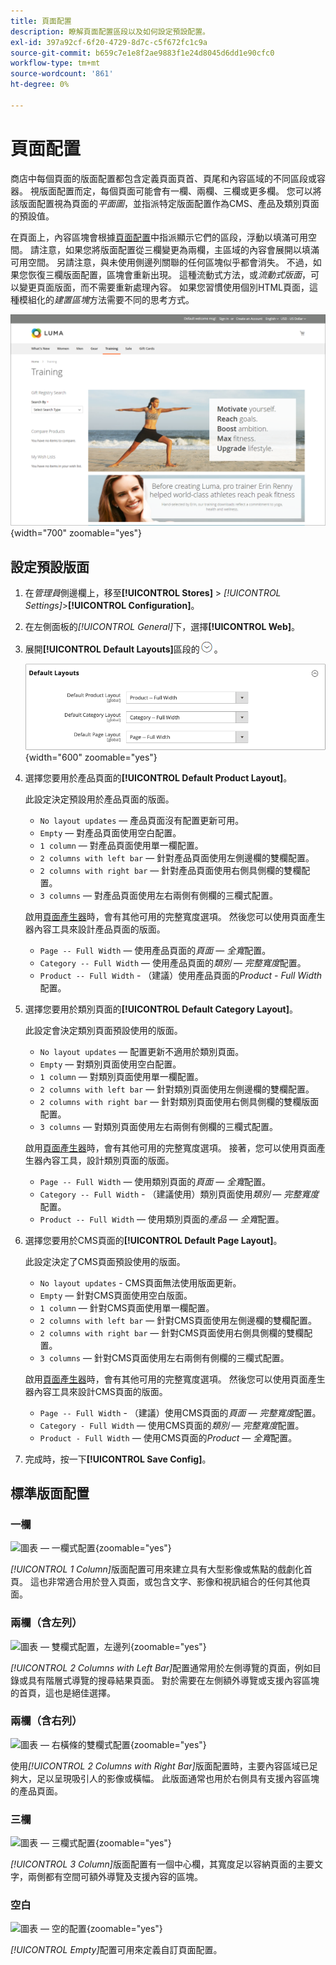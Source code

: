 ```yaml
---
title: 頁面配置
description: 瞭解頁面配置區段以及如何設定預設配置。
exl-id: 397a92cf-6f20-4729-8d7c-c5f672fc1c9a
source-git-commit: b659c7e1e8f2ae9883f1e24d8045d6dd1e90cfc0
workflow-type: tm+mt
source-wordcount: '861'
ht-degree: 0%

---
```


# 頁面配置

商店中每個頁面的版面配置都包含定義頁面頁首、頁尾和內容區域的不同區段或容器。 視版面配置而定，每個頁面可能會有一欄、兩欄、三欄或更多欄。 您可以將該版面配置視為頁面的&#x200B;_平面圖_，並指派特定版面配置作為CMS、產品及類別頁面的預設值。

在頁面上，內容區塊會根據[頁面配置](layout-updates.md)中指派顯示它們的區段，浮動以填滿可用空間。 請注意，如果您將版面配置從三欄變更為兩欄，主區域的內容會展開以填滿可用空間。 另請注意，與未使用側邊列關聯的任何區塊似乎都會消失。 不過，如果您恢復三欄版面配置，區塊會重新出現。 這種流動式方法，或&#x200B;_流動式版面_，可以變更頁面版面，而不需要重新處理內容。 如果您習慣使用個別HTML頁面，這種模組化的&#x200B;_建置區塊_&#x200B;方法需要不同的思考方式。

![標準兩欄式左條頁面配置](./assets/storefront-2-column-ee.png){width="700" zoomable="yes"}

## 設定預設版面

1. 在&#x200B;_管理員_&#x200B;側邊欄上，移至&#x200B;**[!UICONTROL Stores]** > _[!UICONTROL Settings]_>**[!UICONTROL Configuration]**。

1. 在左側面板的&#x200B;_[!UICONTROL General]_&#x200B;下，選擇&#x200B;**[!UICONTROL Web]**。

1. 展開&#x200B;**[!UICONTROL Default Layouts]**&#x200B;區段的![擴充選擇器](../assets/icon-display-expand.png)。

   ![預設版面配置](./assets/web-default-layouts.png){width="600" zoomable="yes"}

1. 選擇您要用於產品頁面的&#x200B;**[!UICONTROL Default Product Layout]**。

   此設定決定預設用於產品頁面的版面。

   - `No layout updates` — 產品頁面沒有配置更新可用。
   - `Empty` — 對產品頁面使用空白配置。
   - `1 column` — 對產品頁面使用單一欄配置。
   - `2 columns with left bar` — 針對產品頁面使用左側邊欄的雙欄配置。
   - `2 columns with right bar` — 針對產品頁面使用右側具側欄的雙欄配置。
   - `3 columns` — 對產品頁面使用左右兩側有側欄的三欄式配置。

   啟用[頁面產生器](../page-builder/introduction.md)時，會有其他可用的完整寬度選項。 然後您可以使用頁面產生器內容工具來設計產品頁面的版面。

   - `Page -- Full Width` — 使用產品頁面的&#x200B;_頁面 — 全寬_&#x200B;配置。
   - `Category -- Full Width` — 使用產品頁面的&#x200B;_類別 — 完整寬度_&#x200B;配置。
   - `Product -- Full Width` - （建議）使用產品頁面的&#x200B;_Product - Full Width_&#x200B;配置。

1. 選擇您要用於類別頁面的&#x200B;**[!UICONTROL Default Category Layout]**。

   此設定會決定類別頁面預設使用的版面。

   - `No layout updates` — 配置更新不適用於類別頁面。
   - `Empty` — 對類別頁面使用空白配置。
   - `1 column` — 對類別頁面使用單一欄配置。
   - `2 columns with left bar` — 針對類別頁面使用左側邊欄的雙欄配置。
   - `2 columns with right bar` — 針對類別頁面使用右側具側欄的雙欄版面配置。
   - `3 columns` — 對類別頁面使用左右兩側有側欄的三欄式配置。

   啟用[頁面產生器](../page-builder/introduction.md)時，會有其他可用的完整寬度選項。 接著，您可以使用頁面產生器內容工具，設計類別頁面的版面。

   - `Page -- Full Width` — 使用類別頁面的&#x200B;_頁面 — 全寬_&#x200B;配置。
   - `Category -- Full Width` - （建議使用）類別頁面使用&#x200B;_類別 — 完整寬度_&#x200B;配置。
   - `Product -- Full Width` — 使用類別頁面的&#x200B;_產品 — 全寬_&#x200B;配置。

1. 選擇您要用於CMS頁面的&#x200B;**[!UICONTROL Default Page Layout]**。

   此設定決定了CMS頁面預設使用的版面。

   - `No layout updates` - CMS頁面無法使用版面更新。
   - `Empty` — 針對CMS頁面使用空白版面。
   - `1 column` — 針對CMS頁面使用單一欄配置。
   - `2 columns with left bar` — 針對CMS頁面使用左側邊欄的雙欄配置。
   - `2 columns with right bar` — 針對CMS頁面使用右側具側欄的雙欄配置。
   - `3 columns` — 針對CMS頁面使用左右兩側有側欄的三欄式配置。

   啟用[頁面產生器](../page-builder/introduction.md)時，會有其他可用的完整寬度選項。 然後您可以使用頁面產生器內容工具來設計CMS頁面的版面。

   - `Page -- Full Width` - （建議）使用CMS頁面的&#x200B;_頁面 — 完整寬度_&#x200B;配置。
   - `Category - Full Width` — 使用CMS頁面的&#x200B;_類別 — 完整寬度_&#x200B;配置。
   - `Product - Full Width` — 使用CMS頁面的&#x200B;_Product — 全寬_&#x200B;配置。

1. 完成時，按一下&#x200B;**[!UICONTROL Save Config]**。

## 標準版面配置

### 一欄

![圖表 — 一欄式配置](./assets/layout-1-col-th.png){zoomable="yes"}

_[!UICONTROL 1 Column]_&#x200B;版面配置可用來建立具有大型影像或焦點的戲劇化首頁。 這也非常適合用於登入頁面，或包含文字、影像和視訊組合的任何其他頁面。

### 兩欄（含左列）

![圖表 — 雙欄式配置，左邊列](./assets/layout-2-col-lft-bar-th.png){zoomable="yes"}

_[!UICONTROL 2 Columns with Left Bar]_&#x200B;配置通常用於左側導覽的頁面，例如目錄或具有階層式導覽的搜尋結果頁面。 對於需要在左側額外導覽或支援內容區塊的首頁，這也是絕佳選擇。

### 兩欄（含右列）

![圖表 — 右橫條的雙欄式配置](./assets/layout-2-col-rt-bar-th.png){zoomable="yes"}

使用&#x200B;_[!UICONTROL 2 Columns with Right Bar]_&#x200B;版面配置時，主要內容區域已足夠大，足以呈現吸引人的影像或橫幅。 此版面通常也用於右側具有支援內容區塊的產品頁面。

### 三欄

![圖表 — 三欄式配置](./assets/layout-3-col-th.png){zoomable="yes"}

_[!UICONTROL 3 Column]_&#x200B;版面配置有一個中心欄，其寬度足以容納頁面的主要文字，兩側都有空間可額外導覽及支援內容的區塊。

### 空白

![圖表 — 空的配置](./assets/layout-blank-th.png){zoomable="yes"}

_[!UICONTROL Empty]_&#x200B;配置可用來定義自訂頁面配置。
